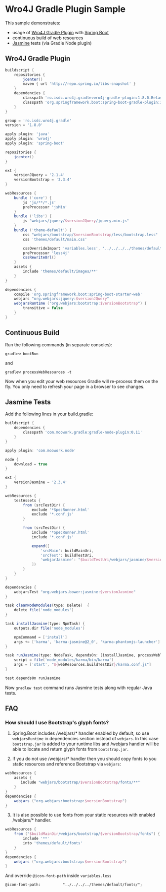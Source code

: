 # Wro4J Gradle Plugin Sample

This sample demonstrates:
 * usage of [Wro4J Gradle Plugin](https://github.com/IlyaAI/wro4j-gradle-plugin) with [Spring Boot](http://projects.spring.io/spring-boot)
 * continuous build of web resources
 * [Jasmine](http://jasmine.github.io) tests (via Gradle Node plugin)

## Wro4J Gradle Plugin
```groovy
buildscript {
    repositories {
        jcenter()
        maven { url 'http://repo.spring.io/libs-snapshot' }
    }
    dependencies {
        classpath 'ro.isdc.wro4j.gradle:wro4j-gradle-plugin:1.8.0.Beta4'
        classpath 'org.springframework.boot:spring-boot-gradle-plugin:1.3.0.RELEASE'
    }
}

group = 'ro.isdc.wro4j.gradle'
version = '1.8.0'

apply plugin: 'java'
apply plugin: 'wro4j'
apply plugin: 'spring-boot'

repositories {
    jcenter()
}

ext {
    versionJQuery = '2.1.4'
    versionBootstrap = '3.3.4'
}

webResources {
    bundle ('core') {
        js 'js/**/*.js'
        preProcessor 'jsMin'
    }
    bundle ('libs') {
        js "webjars/jquery/$versionJQuery/jquery.min.js"
    }
    bundle ('theme-default') {
        css "webjars/bootstrap/$versionBootstrap/less/bootstrap.less"
        css 'themes/default/main.css'

        cssOverrideImport 'variables.less', '../../../../themes/default/variables.less'
        preProcessor 'less4j'
        cssRewriteUrl()
    }
    assets {
        include 'themes/default/images/**'
    }
}

dependencies {
    compile 'org.springframework.boot:spring-boot-starter-web'
    webjars "org.webjars:jquery:$versionJQuery"
    webjarsRuntime ("org.webjars:bootstrap:$versionBootstrap") {
        transitive = false
    }
}
```

## Continuous Build

Run the following commands (in separate consoles):
```
gradlew bootRun
```
and
```
gradlew processWebResources -t
```
Now when you edit your web resources Gradle will re-process them on the fly.
You only need to refresh your page in a browser to see changes.

## Jasmine Tests

Add the following lines in your build.gradle:

```groovy
buildscript {
    dependencies {
        classpath 'com.moowork.gradle:gradle-node-plugin:0.11'
    }
}

apply plugin: 'com.moowork.node'

node {
    download = true
}

ext {
    versionJasmine = '2.3.4'
}

webResources {
    testAssets {
        from (srcTestDir) {
            exclude '*SpecRunner.html'
            exclude '*.conf.js'
        }

        from (srcTestDir) {
            include '*SpecRunner.html'
            include '*.conf.js'

            expand([
                'srcMain': buildMainUri,
                'srcTest': buildTestUri,
                'webjarJasmine': "$buildTestUri/webjars/jasmine/$versionJasmine"
            ])
        }
    }
}

dependencies {
    webjarsTest "org.webjars.bower:jasmine:$versionJasmine"
}

task cleanNodeModules(type: Delete)  {
    delete file('node_modules')
}

task installJasmine(type: NpmTask) {
    outputs.dir file('node_modules')

    npmCommand = ['install']
    args += ['karma', 'karma-jasmine@2_0', 'karma-phantomjs-launcher']
}

task runJasmine(type: NodeTask, dependsOn: [installJasmine, processWebTestResources]) {
    script = file('node_modules/karma/bin/karma')
    args = ['start', "${webResources.buildTestDir}/karma.conf.js"]
}

test.dependsOn runJasmine
```

Now `gradlew test` command runs Jasmine tests along with regular Java tests.

## FAQ

### How should I use Bootstrap's glyph fonts?

1. Spring.Boot includes /webjars/* handler enabled by default, so use `webjarsRuntime` 
in dependencies section instead of `webjars`. In this case `bootstrap.jar` is added to 
your runtime libs and /webjars handler will be able to locate and return glyph fonts 
from `bootstrap.jar`.
 
2. If you do not use /webjars/* handler then you should copy fonts to you static 
resources and reference Bootstrap via `webjars`:
```groovy
webResources {     
    assets {
       include "webjars/bootstrap/$versionBootstrap/fonts/**"
    }
}
dependencies {
    webjars ("org.webjars:bootstrap:$versionBootstrap")
}
```
 
 3. It is also possible to use fonts from your static resources with enabled /webjars/* handler.
 ```groovy
 webResources {     
     from ("$buildMainDir/webjars/bootstrap/$versionBootstrap/fonts") {
         include '**'
         into 'themes/default/fonts'
     }
 }
 dependencies {
     webjars ("org.webjars:bootstrap:$versionBootstrap")
 }
 ```
 And override `@icon-font-path` inside `variables.less`
 ```less
 @icon-font-path:          "../../../../themes/default/fonts/";
 ```